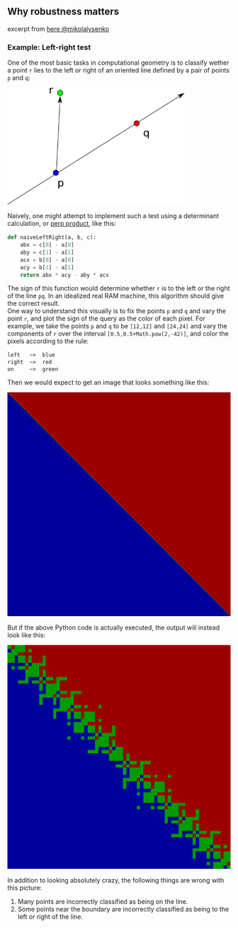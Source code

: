 ## Why robustness matters
excerpt from [here @mikolalysenko](https://github.com/mikolalysenko/robust-arithmetic-notes/blob/master/README.md)
### Example: Left-right test

One of the most basic tasks in computational geometry is to classify wether a point `r` lies to the left or right of an oriented line defined by a pair of points `p` and `q`:  

<img src="left-right.png" width="400px">

Naively, one might attempt to implement such a test using a determinant calculation, or [perp product](http://geomalgorithms.com/vector_products.html#2D-Perp-Product), like this:

```python
def naiveLeftRight(a, b, c):
    abx = c[0] - a[0]
    aby = c[1] - a[1]
    acx = b[0] - a[0]
    acy = b[1] - a[1]
    return abx * acy - aby * acx
```

The sign of this function would determine whether `r` is to the left or the right of the line `pq`. 
In an idealized real RAM machine, this algorithm should give the correct result.  
One way to understand this visually is to fix the points `p` and `q` and vary the point `r`, 
and plot the sign of the query as the color of each pixel. For example, 
we take the points `p` and `q` to be `[12,12]` and `[24,24]` and vary the components of `r` 
over the interval `[0.5,0.5+Math.pow(2,-42)]`, and color the pixels according to the rule:

```
left   ~>  blue
right  ~>  red
on     ~>  green
```

Then we would expect to get an image that looks something like this:

<img src="robust-lr.png">

But if the above Python code is actually executed, the output will instead look like this:

<img src="naive-lr.png">

In addition to looking absolutely crazy, the following things are wrong with this picture:

1.  Many points are incorrectly classified as being on the line.
2.  Some points near the boundary are incorrectly classified as being to the left or right of the line.
